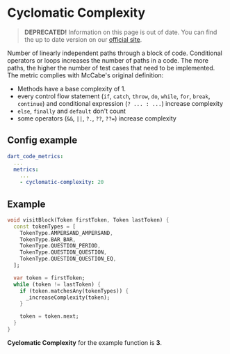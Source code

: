 # Cyclomatic Complexity

> **DEPRECATED!** Information on this page is out of date. You can find the up to date version on our [official site](https://dartcodemetrics.dev/docs/metrics/cyclomatic-complexity).

Number of linearly independent paths through a block of code. Conditional operators or loops increases the number of paths in a code. The more paths, the higher the number of test cases that need to be implemented. The metric complies with McCabe's original definition:

* Methods have a base complexity of 1.
* every control flow statement (`if`, `catch`, `throw`, `do`, `while`, `for`, `break`, `continue`) and conditional expression (`? ... : ...`) increase complexity
* `else`, `finally` and `default` don't count
* some operators (`&&`, `||`, `?.`, `??`, `??=`) increase complexity

## Config example

```yaml
dart_code_metrics:
  ...
  metrics:
    ...
    - cyclomatic-complexity: 20
```

## Example

```dart
void visitBlock(Token firstToken, Token lastToken) {
  const tokenTypes = [
    TokenType.AMPERSAND_AMPERSAND,
    TokenType.BAR_BAR,
    TokenType.QUESTION_PERIOD,
    TokenType.QUESTION_QUESTION,
    TokenType.QUESTION_QUESTION_EQ,
  ];

  var token = firstToken;
  while (token != lastToken) {
    if (token.matchesAny(tokenTypes)) {
      _increaseComplexity(token);
    }

    token = token.next;
  }
}
```

**Cyclomatic Complexity** for the example function is **3**.
